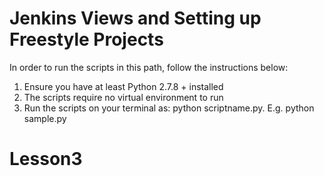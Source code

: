 # Jenkins Views and Setting up Freestyle Projects

In order to run the scripts in this path, follow the instructions below:
1. Ensure you have at least Python 2.7.8 + installed
2. The scripts require no virtual environment to run
3. Run the scripts on your terminal as: python scriptname.py. E.g. python sample.py
# Lesson3
